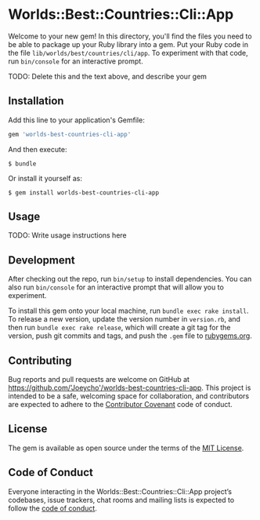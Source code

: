 # Worlds::Best::Countries::Cli::App

Welcome to your new gem! In this directory, you'll find the files you need to be able to package up your Ruby library into a gem. Put your Ruby code in the file `lib/worlds/best/countries/cli/app`. To experiment with that code, run `bin/console` for an interactive prompt.

TODO: Delete this and the text above, and describe your gem

## Installation

Add this line to your application's Gemfile:

```ruby
gem 'worlds-best-countries-cli-app'
```

And then execute:

    $ bundle

Or install it yourself as:

    $ gem install worlds-best-countries-cli-app

## Usage

TODO: Write usage instructions here

## Development

After checking out the repo, run `bin/setup` to install dependencies. You can also run `bin/console` for an interactive prompt that will allow you to experiment.

To install this gem onto your local machine, run `bundle exec rake install`. To release a new version, update the version number in `version.rb`, and then run `bundle exec rake release`, which will create a git tag for the version, push git commits and tags, and push the `.gem` file to [rubygems.org](https://rubygems.org).

## Contributing

Bug reports and pull requests are welcome on GitHub at https://github.com/'Joeycho'/worlds-best-countries-cli-app. This project is intended to be a safe, welcoming space for collaboration, and contributors are expected to adhere to the [Contributor Covenant](http://contributor-covenant.org) code of conduct.

## License

The gem is available as open source under the terms of the [MIT License](https://opensource.org/licenses/MIT).

## Code of Conduct

Everyone interacting in the Worlds::Best::Countries::Cli::App project’s codebases, issue trackers, chat rooms and mailing lists is expected to follow the [code of conduct](https://github.com/'Joeycho'/worlds-best-countries-cli-app/blob/master/CODE_OF_CONDUCT.md).
